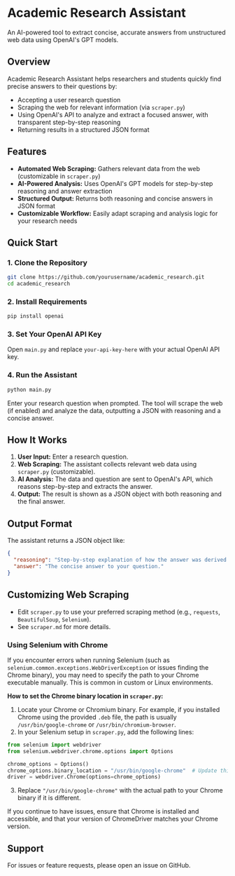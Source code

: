 # Academic Research Assistant

An AI-powered tool to extract concise, accurate answers from unstructured web data using OpenAI's GPT models.

## Overview
Academic Research Assistant helps researchers and students quickly find precise answers to their questions by:
- Accepting a user research question
- Scraping the web for relevant information (via `scraper.py`)
- Using OpenAI's API to analyze and extract a focused answer, with transparent step-by-step reasoning
- Returning results in a structured JSON format

## Features
- **Automated Web Scraping:** Gathers relevant data from the web (customizable in `scraper.py`)
- **AI-Powered Analysis:** Uses OpenAI's GPT models for step-by-step reasoning and answer extraction
- **Structured Output:** Returns both reasoning and concise answers in JSON format
- **Customizable Workflow:** Easily adapt scraping and analysis logic for your research needs

## Quick Start

### 1. Clone the Repository
```bash
git clone https://github.com/yourusername/academic_research.git
cd academic_research
```

### 2. Install Requirements
```bash
pip install openai
```

### 3. Set Your OpenAI API Key
Open `main.py` and replace `your-api-key-here` with your actual OpenAI API key.

### 4. Run the Assistant
```bash
python main.py
```
Enter your research question when prompted. The tool will scrape the web (if enabled) and analyze the data, outputting a JSON with reasoning and a concise answer.

## How It Works
1. **User Input:** Enter a research question.
2. **Web Scraping:** The assistant collects relevant web data using `scraper.py` (customizable).
3. **AI Analysis:** The data and question are sent to OpenAI's API, which reasons step-by-step and extracts the answer.
4. **Output:** The result is shown as a JSON object with both reasoning and the final answer.

## Output Format
The assistant returns a JSON object like:
```json
{
  "reasoning": "Step-by-step explanation of how the answer was derived from the data.",
  "answer": "The concise answer to your question."
}
```

## Customizing Web Scraping

- Edit `scraper.py` to use your preferred scraping method (e.g., `requests`, `BeautifulSoup`, `Selenium`).
- See `scraper.md` for more details.


### Using Selenium with Chrome

If you encounter errors when running Selenium (such as `selenium.common.exceptions.WebDriverException` or issues finding the Chrome binary), you may need to specify the path to your Chrome executable manually. This is common in custom or Linux environments.

**How to set the Chrome binary location in `scraper.py`:**

1. Locate your Chrome or Chromium binary. For example, if you installed Chrome using the provided `.deb` file, the path is usually `/usr/bin/google-chrome` or `/usr/bin/chromium-browser`.
2. In your Selenium setup in `scraper.py`, add the following lines:

```python
from selenium import webdriver
from selenium.webdriver.chrome.options import Options

chrome_options = Options()
chrome_options.binary_location = "/usr/bin/google-chrome"  # Update this path if needed
driver = webdriver.Chrome(options=chrome_options)
```

3. Replace `"/usr/bin/google-chrome"` with the actual path to your Chrome binary if it is different.

If you continue to have issues, ensure that Chrome is installed and accessible, and that your version of ChromeDriver matches your Chrome version.

## Support
For issues or feature requests, please open an issue on GitHub.

